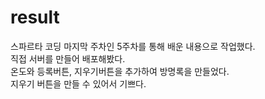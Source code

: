 # result
스파르타 코딩 마지막 주차인 5주차를 통해 배운 내용으로 작업했다.  
직접 서버를 만들어 배포해봤다.  
온도와 등록버튼, 지우기버튼을 추가하여 방명록을 만들었다.  
지우기 버튼을 만들 수 있어서 기쁘다.
